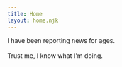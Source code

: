 ```yaml
---
title: Home
layout: home.njk
---
```


I have been reporting news for ages.
<br><br>
Trust me, I know what I'm doing.
